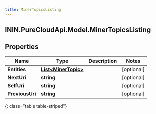 ```yaml
---
title: MinerTopicsListing
---
```

## ININ.PureCloudApi.Model.MinerTopicsListing

## Properties

|Name | Type | Description | Notes|
|------------ | ------------- | ------------- | -------------|
| **Entities** | [**List&lt;MinerTopic&gt;**](MinerTopic.html) |  | [optional] |
| **NextUri** | **string** |  | [optional] |
| **SelfUri** | **string** |  | [optional] |
| **PreviousUri** | **string** |  | [optional] |
{: class="table table-striped"}


